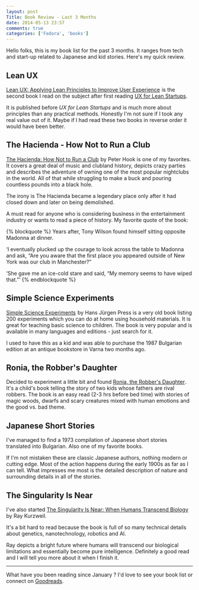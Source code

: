 ```yaml
---
layout: post
Title: Book Review - Last 3 Months
date: 2014-05-13 23:57
comments: true
categories: ['Fedora', 'books']
---
```


Hello folks, this is my book list for the past 3 months. It ranges from
tech and start-up related to Japanese and kid stories. Here's my quick review.

Lean UX
--------

<a href="http://www.amazon.com/gp/product/1449311652/ref=as_li_tl?ie=UTF8&camp=1789&creative=390957&creativeASIN=1449311652&linkCode=as2&tag=atodorovorg-20&linkId=JNQIKHJJXU3KJ33H">Lean UX: Applying Lean Principles to Improve User Experience</a><img src="http://ir-na.amazon-adsystem.com/e/ir?t=atodorovorg-20&l=as2&o=1&a=1449311652" width="1" height="1" border="0" alt="" style="border:none !important; margin:0px !important;" />
is the second book I read on the subject after first reading
[UX for Lean Startups](/blog/2013/12/09/book-review-ux-for-lean-startups/).

It is published before *UX for Lean Startups* and is much more about principles than
any practical methods. Honestly I'm not sure if I took any real value out of it.
Maybe if I had read these two books in reverse order it would have been better.


The Hacienda - How Not to Run a Club
-------------------------------------

<a href="http://www.amazon.com/gp/product/B00DEKLESK/ref=as_li_tl?ie=UTF8&camp=1789&creative=390957&creativeASIN=B00DEKLESK&linkCode=as2&tag=atodorovorg-20&linkId=FOMGYFQW4BHGPPOL">The Hacienda: How Not to Run a Club</a><img src="http://ir-na.amazon-adsystem.com/e/ir?t=atodorovorg-20&l=as2&o=1&a=B00DEKLESK" width="1" height="1" border="0" alt="" style="border:none !important; margin:0px !important;" />
by Peter Hook is one of my favorites. It covers a great deal of music and clubland history,
depicts crazy parties and describes the adventure of owning one of the most
popular nightclubs in the world. All of that while struggling to make a buck and
pouring countless pounds into a black hole.

The irony is The Hacienda became a legendary place only after it had closed down
and later on being demolished.

A must read for anyone who is considering business in the entertainment industry
or wants to read a piece of history. My favorite quote of the book:

{% blockquote %}
Years after, Tony Wilson found himself sitting opposite Madonna at dinner.

‘I eventually plucked up the courage to look across the table to Madonna and ask,
“Are you aware that the first place you appeared outside of New York was our club in Manchester?”

‘She gave me an ice-cold stare and said, “My memory seems to have wiped that.”’
{% endblockquote %}


Simple Science Experiments
----------------------------

<a href="http://www.amazon.com/gp/product/0713428945/ref=as_li_tl?ie=UTF8&camp=1789&creative=390957&creativeASIN=0713428945&linkCode=as2&tag=atodorovorg-20&linkId=HU6TVCNR6DG67EFG">Simple Science Experiments</a><img src="http://ir-na.amazon-adsystem.com/e/ir?t=atodorovorg-20&l=as2&o=1&a=0713428945" width="1" height="1" border="0" alt="" style="border:none !important; margin:0px !important;" />
by Hans Jürgen Press is a very old book listing 200 experiments which you can
do at home using household materials. It is great for teaching basic science
to children. The book is very popular and is available in many languages
and editions - just search for it.

I used to have this as a kid and was able to purchase the 1987 Bulgarian edition
at an antique bookstore in Varna two months ago.


Ronia, the Robber's Daughter
----------------------------

Decided to experiment a little bit and found
<a href="http://www.amazon.com/gp/product/0140317201/ref=as_li_tl?ie=UTF8&camp=1789&creative=390957&creativeASIN=0140317201&linkCode=as2&tag=atodorovorg-20&linkId=FDHOPXQCZPMYCAA2">Ronia, the Robber's Daughter</a><img src="http://ir-na.amazon-adsystem.com/e/ir?t=atodorovorg-20&l=as2&o=1&a=0140317201" width="1" height="1" border="0" alt="" style="border:none !important; margin:0px !important;" />.
It's a child's book telling the story of two kids whose fathers are rival
robbers. The book is an easy read (2-3 hrs before bed time) with stories
of magic woods, dwarfs and scary creatures mixed with human emotions
and the good vs. bad theme.


Japanese Short Stories
-----------------------

I've managed to find a 1973 compilation of Japanese short stories
translated into Bulgarian. Also one of my favorite books.

If I'm not mistaken these are classic
Japanese authors, nothing modern or cutting edge. Most of the action happens
during the early 1900s as far as I can tell.
What impresses me most is the detailed description of nature and
surrounding details in all of the stories.



The Singularity Is Near
-----------------------

I've also started 
<a href="http://www.amazon.com/gp/product/0143037889/ref=as_li_tl?ie=UTF8&camp=1789&creative=390957&creativeASIN=0143037889&linkCode=as2&tag=atodorovorg-20&linkId=BKMQ47NQEXNTDDRR">The Singularity Is Near: When Humans Transcend Biology</a><img src="http://ir-na.amazon-adsystem.com/e/ir?t=atodorovorg-20&l=as2&o=1&a=0143037889" width="1" height="1" border="0" alt="" style="border:none !important; margin:0px !important;" />
by Ray Kurzweil.

It's a bit hard to read because the book is full of so many technical details
about genetics, nanotechnology, robotics and AI.

Ray depicts a bright future where humans will transcend our biological
limitations and essentially become pure intelligence. Definitely a good
read and I will tell you more about it when I finish it.

---
What have you been reading since January ? I'd love to see your book list
or connect on 
[Goodreads](https://www.goodreads.com/user/show/16191345-alexander-todorov).






